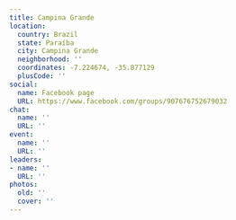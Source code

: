 ```yaml
---
title: Campina Grande
location:
  country: Brazil
  state: Paraíba
  city: Campina Grande
  neighborhood: ''
  coordinates: -7.224674, -35.877129
  plusCode: ''
social:
  name: Facebook page
  URL: https://www.facebook.com/groups/907676752679032
chat:
  name: ''
  URL: ''
event:
  name: ''
  URL: ''
leaders:
- name: ''
  URL: ''
photos:
  old: ''
  cover: ''
---
```

